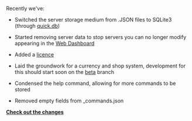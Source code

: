 Recently we've:
* Switched the server storage medium from .JSON files to SQLite3 (through [quick.db](https://quickdb.js.org/))

* Started removing server data to stop servers you can no longer modify appearing in the [Web Dashboard](https://github.com/tascord/CRob-Module-Collection/tree/master/web-dashboard)

* Added a [licence](https://github.com/tascord/CRob/blob/master/LICENCE.md)

* Laid the groundwork for a currency and shop system, development for this should start soon on the [beta](https://github.com/tascord/CRob/tree/beta) branch

* Condensed the help command, allowing for more commands to be stored

* Removed empty fields from _commands.json

[**Check out the changes**](https://github.com/tascord/CRob)
